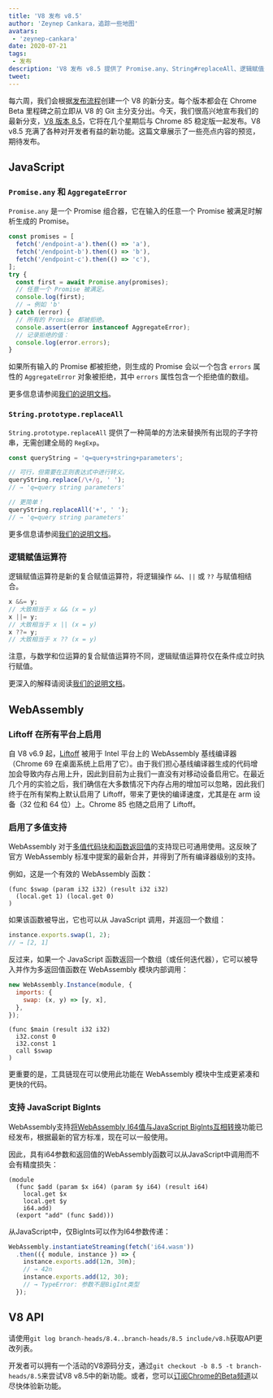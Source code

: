 ```yaml
---
title: 'V8 发布 v8.5'
author: 'Zeynep Cankara，追踪一些地图'
avatars:
 - 'zeynep-cankara'
date: 2020-07-21
tags:
 - 发布
description: 'V8 发布 v8.5 提供了 Promise.any、String#replaceAll、逻辑赋值运算符、WebAssembly 多值支持和 BigInt 支持，以及性能改进。'
tweet:
---
```

每六周，我们会根据[发布流程](https://v8.dev/docs/release-process)创建一个 V8 的新分支。每个版本都会在 Chrome Beta 里程碑之前立即从 V8 的 Git 主分支分出。今天，我们很高兴地宣布我们的最新分支，[V8 版本 8.5](https://chromium.googlesource.com/v8/v8.git/+log/branch-heads/8.5)，它将在几个星期后与 Chrome 85 稳定版一起发布。V8 v8.5 充满了各种对开发者有益的新功能。这篇文章展示了一些亮点内容的预览，期待发布。

<!--truncate-->
## JavaScript

### `Promise.any` 和 `AggregateError`

`Promise.any` 是一个 Promise 组合器，它在输入的任意一个 Promise 被满足时解析生成的 Promise。

```js
const promises = [
  fetch('/endpoint-a').then(() => 'a'),
  fetch('/endpoint-b').then(() => 'b'),
  fetch('/endpoint-c').then(() => 'c'),
];
try {
  const first = await Promise.any(promises);
  // 任意一个 Promise 被满足。
  console.log(first);
  // → 例如 'b'
} catch (error) {
  // 所有的 Promise 都被拒绝。
  console.assert(error instanceof AggregateError);
  // 记录拒绝的值：
  console.log(error.errors);
}
```

如果所有输入的 Promise 都被拒绝，则生成的 Promise 会以一个包含 `errors` 属性的 `AggregateError` 对象被拒绝，其中 `errors` 属性包含一个拒绝值的数组。

更多信息请参阅[我们的说明文档](https://v8.dev/features/promise-combinators#promise.any)。

### `String.prototype.replaceAll`

`String.prototype.replaceAll` 提供了一种简单的方法来替换所有出现的子字符串，无需创建全局的 `RegExp`。

```js
const queryString = 'q=query+string+parameters';

// 可行，但需要在正则表达式中进行转义。
queryString.replace(/\+/g, ' ');
// → 'q=query string parameters'

// 更简单！
queryString.replaceAll('+', ' ');
// → 'q=query string parameters'
```

更多信息请参阅[我们的说明文档](https://v8.dev/features/string-replaceall)。

### 逻辑赋值运算符

逻辑赋值运算符是新的复合赋值运算符，将逻辑操作 `&&`、`||` 或 `??` 与赋值相结合。

```js
x &&= y;
// 大致相当于 x && (x = y)
x ||= y;
// 大致相当于 x || (x = y)
x ??= y;
// 大致相当于 x ?? (x = y)
```

注意，与数学和位运算的复合赋值运算符不同，逻辑赋值运算符仅在条件成立时执行赋值。

更深入的解释请阅读[我们的说明文档](https://v8.dev/features/logical-assignment)。

## WebAssembly

### Liftoff 在所有平台上启用

自 V8 v6.9 起，[Liftoff](https://v8.dev/blog/liftoff) 被用于 Intel 平台上的 WebAssembly 基线编译器（Chrome 69 在桌面系统上启用了它）。由于我们担心基线编译器生成的代码增加会导致内存占用上升，因此到目前为止我们一直没有对移动设备启用它。在最近几个月的实验之后，我们确信在大多数情况下内存占用的增加可以忽略，因此我们终于在所有架构上默认启用了 Liftoff，带来了更快的编译速度，尤其是在 arm 设备（32 位和 64 位）上。Chrome 85 也随之启用了 Liftoff。

### 启用了多值支持

WebAssembly 对于[多值代码块和函数返回值](https://github.com/WebAssembly/multi-value)的支持现已可通用使用。这反映了官方 WebAssembly 标准中提案的最新合并，并得到了所有编译器级别的支持。

例如，这是一个有效的 WebAssembly 函数：

```wasm
(func $swap (param i32 i32) (result i32 i32)
  (local.get 1) (local.get 0)
)
```

如果该函数被导出，它也可以从 JavaScript 调用，并返回一个数组：

```js
instance.exports.swap(1, 2);
// → [2, 1]
```

反过来，如果一个 JavaScript 函数返回一个数组（或任何迭代器），它可以被导入并作为多返回值函数在 WebAssembly 模块内部调用：

```js
new WebAssembly.Instance(module, {
  imports: {
    swap: (x, y) => [y, x],
  },
});
```

```wasm
(func $main (result i32 i32)
  i32.const 0
  i32.const 1
  call $swap
)
```

更重要的是，工具链现在可以使用此功能在 WebAssembly 模块中生成更紧凑和更快的代码。

### 支持 JavaScript BigInts

WebAssembly支持[将WebAssembly I64值与JavaScript BigInts互相转换](https://github.com/WebAssembly/JS-BigInt-integration)功能已经发布，根据最新的官方标准，现在可以一般使用。

因此，具有i64参数和返回值的WebAssembly函数可以从JavaScript中调用而不会有精度损失：

```wasm
(module
  (func $add (param $x i64) (param $y i64) (result i64)
    local.get $x
    local.get $y
    i64.add)
  (export "add" (func $add)))
```

从JavaScript中，仅BigInts可以作为I64参数传递：

```js
WebAssembly.instantiateStreaming(fetch('i64.wasm'))
  .then(({ module, instance }) => {
    instance.exports.add(12n, 30n);
    // → 42n
    instance.exports.add(12, 30);
    // → TypeError: 参数不是BigInt类型
  });
```

## V8 API

请使用`git log branch-heads/8.4..branch-heads/8.5 include/v8.h`获取API更改列表。

开发者可以拥有一个活动的V8源码分支，通过`git checkout -b 8.5 -t branch-heads/8.5`来尝试V8 v8.5中的新功能。或者，您可以[订阅Chrome的Beta频道](https://www.google.com/chrome/browser/beta.html)以尽快体验新功能。

